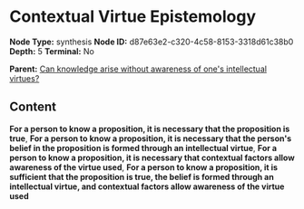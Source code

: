 # Contextual Virtue Epistemology

**Node Type:** synthesis
**Node ID:** d87e63e2-c320-4c58-8153-3318d61c38b0
**Depth:** 5
**Terminal:** No

**Parent:** [Can knowledge arise without awareness of one's intellectual virtues?](can-knowledge-arise-without-awareness-of-ones-intellectual-virtues-antithesis-30dd50e1-eff3-4da0-a6e1-1154febec3ef.md)

## Content

**For a person to know a proposition, it is necessary that the proposition is true**, **For a person to know a proposition, it is necessary that the person's belief in the proposition is formed through an intellectual virtue**, **For a person to know a proposition, it is necessary that contextual factors allow awareness of the virtue used**, **For a person to know a proposition, it is sufficient that the proposition is true, the belief is formed through an intellectual virtue, and contextual factors allow awareness of the virtue used**
